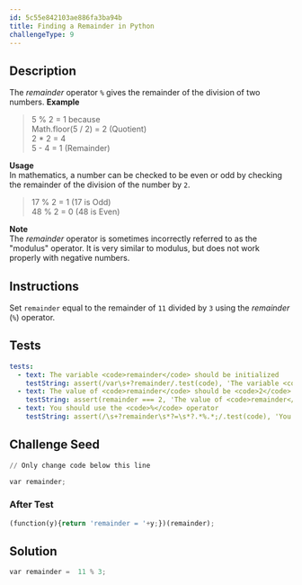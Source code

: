 ```yaml
---
id: 5c55e842103ae886fa3ba94b
title: Finding a Remainder in Python
challengeType: 9
---
```


## Description
<section id='description'>
The <dfn>remainder</dfn> operator <code>%</code> gives the remainder of the division of two numbers.
<strong>Example</strong>
<blockquote>5 % 2 = 1 because<br>Math.floor(5 / 2) = 2 (Quotient)<br>2 * 2 = 4<br>5 - 4 = 1 (Remainder)</blockquote>
<strong>Usage</strong><br>In mathematics, a number can be checked to be even or odd by checking the remainder of the division of the number by <code>2</code>.
<blockquote>17 % 2 = 1 (17 is Odd)<br>48 % 2 = 0 (48 is Even)</blockquote>
<strong>Note</strong><br>The <dfn>remainder</dfn> operator is sometimes incorrectly referred to as  the "modulus" operator. It is very similar to modulus, but does not work properly with negative numbers.
</section>

## Instructions
<section id='instructions'>
Set <code>remainder</code> equal to the remainder of <code>11</code> divided by <code>3</code> using the <dfn>remainder</dfn> (<code>%</code>) operator.
</section>

## Tests
<section id='tests'>

```yml
tests:
  - text: The variable <code>remainder</code> should be initialized
    testString: assert(/var\s+?remainder/.test(code), 'The variable <code>remainder</code> should be initialized');
  - text: The value of <code>remainder</code> should be <code>2</code>
    testString: assert(remainder === 2, 'The value of <code>remainder</code> should be <code>2</code>');
  - text: You should use the <code>%</code> operator
    testString: assert(/\s+?remainder\s*?=\s*?.*%.*;/.test(code), 'You should use the <code>%</code> operator');

```

</section>

## Challenge Seed
<section id='challengeSeed'>

<div id='py-seed'>

```python
// Only change code below this line

var remainder;

```

</div>


### After Test
<div id='js-teardown'>

```python
(function(y){return 'remainder = '+y;})(remainder);
```

</div>

</section>

## Solution
<section id='solution'>


```python
var remainder =  11 % 3;
```

</section>
